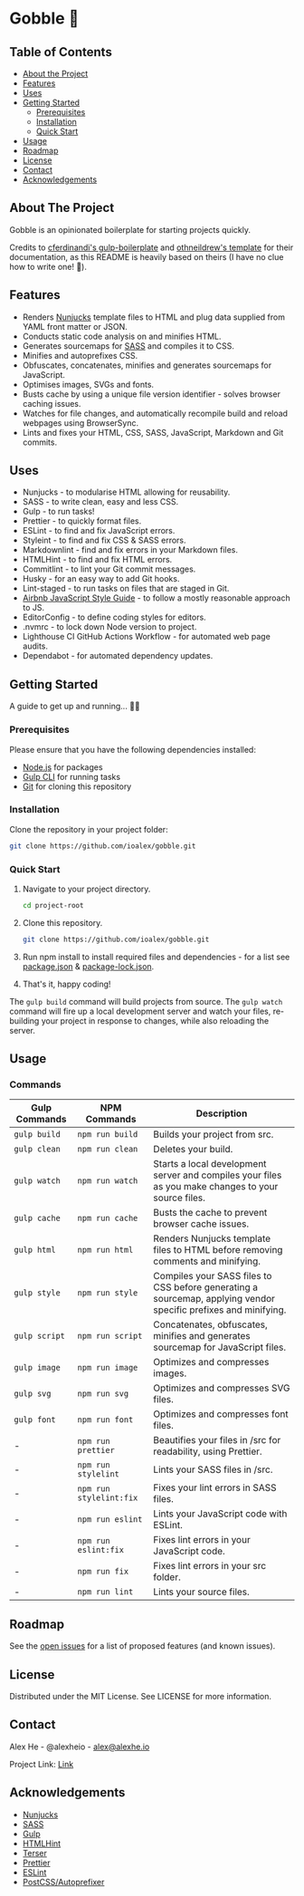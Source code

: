 # Gobble 🍔

## Table of Contents

- [About the Project](#about-the-project)
- [Features](#features)
- [Uses](#uses)
- [Getting Started](#getting-started)
  - [Prerequisites](#prerequisites)
  - [Installation](#installation)
  - [Quick Start](#quick-start)
- [Usage](#usage)
- [Roadmap](#roadmap)
- [License](#license)
- [Contact](#contact)
- [Acknowledgements](#acknowledgements)

## About The Project

Gobble is an opinionated boilerplate for starting projects quickly.

Credits to [cferdinandi's gulp-boilerplate](https://github.com/cferdinandi/gulp-boilerplate) and [othneildrew's template](https://github.com/othneildrew/Best-README-Template) for their documentation, as this README is heavily based on theirs (I have no clue how to write one! 🙈).

## Features

- Renders [Nunjucks](https://mozilla.github.io/nunjucks/) template files to HTML and plug data supplied from YAML front matter or JSON.
- Conducts static code analysis on and minifies HTML.
- Generates sourcemaps for [SASS](https://sass-lang.com/) and compiles it to CSS.
- Minifies and autoprefixes CSS.
- Obfuscates, concatenates, minifies and generates sourcemaps for JavaScript.
- Optimises images, SVGs and fonts.
- Busts cache by using a unique file version identifier - solves browser caching issues.
- Watches for file changes, and automatically recompile build and reload webpages using BrowserSync.
- Lints and fixes your HTML, CSS, SASS, JavaScript, Markdown and Git commits.

## Uses

- Nunjucks - to modularise HTML allowing for reusability.
- SASS - to write clean, easy and less CSS.
- Gulp - to run tasks!
- Prettier - to quickly format files.
- ESLint - to find and fix JavaScript errors.
- Styleint - to find and fix CSS & SASS errors.
- Markdownlint - find and fix errors in your Markdown files.
- HTMLHint - to find and fix HTML errors.
- Commitlint - to lint your Git commit messages.
- Husky - for an easy way to add Git hooks.
- Lint-staged - to run tasks on files that are staged in Git.
- [Airbnb JavaScript Style Guide](https://github.com/airbnb/javascript) - to follow a mostly reasonable approach to JS.
- EditorConfig - to define coding styles for editors.
- .nvmrc - to lock down Node version to project.
- Lighthouse CI GitHub Actions Workflow - for automated web page audits.
- Dependabot - for automated dependency updates.

## Getting Started

A guide to get up and running... 🏃‍♂️

### Prerequisites

Please ensure that you have the following dependencies installed:

- [Node.js](https://nodejs.org/en/) for packages
- [Gulp CLI](https://www.npmjs.com/package/gulp-cli) for running tasks
- [Git](https://git-scm.com/) for cloning this repository

### Installation

Clone the repository in your project folder:

```sh
git clone https://github.com/ioalex/gobble.git
```

### Quick Start

1. Navigate to your project directory.

   ```sh
   cd project-root
   ```

2. Clone this repository.

   ```sh
   git clone https://github.com/ioalex/gobble.git
   ```

3. Run npm install to install required files and dependencies - for a list see [package.json](https://github.com/ioalex/gobble/blob/master/package.json) & [package-lock.json](https://github.com/ioalex/gobble/blob/master/package-lock.json).
4. That's it, happy coding!

The `gulp build` command will build projects from source.
The `gulp watch` command will fire up a local development server and watch your files, re-building your project in response to changes, while also reloading the server.

## Usage

### Commands

| Gulp Commands | NPM Commands            | Description                                                                                                     |
| ------------- | ----------------------- | --------------------------------------------------------------------------------------------------------------- |
| `gulp build`  | `npm run build`         | Builds your project from src.                                                                                   |
| `gulp clean`  | `npm run clean`         | Deletes your build.                                                                                             |
| `gulp watch`  | `npm run watch`         | Starts a local development server and compiles your files as you make changes to your source files.             |
| `gulp cache`  | `npm run cache`         | Busts the cache to prevent browser cache issues.                                                                |
| `gulp html`   | `npm run html`          | Renders Nunjucks template files to HTML before removing comments and minifying.                                 |
| `gulp style`  | `npm run style`         | Compiles your SASS files to CSS before generating a sourcemap, applying vendor specific prefixes and minifying. |
| `gulp script` | `npm run script`        | Concatenates, obfuscates, minifies and generates sourcemap for JavaScript files.                                |
| `gulp image`  | `npm run image`         | Optimizes and compresses images.                                                                                |
| `gulp svg`    | `npm run svg`           | Optimizes and compresses SVG files.                                                                             |
| `gulp font`   | `npm run font`          | Optimizes and compresses font files.                                                                            |
| -             | `npm run prettier`      | Beautifies your files in /src for readability, using Prettier.                                                  |
| -             | `npm run stylelint`     | Lints your SASS files in /src.                                                                                  |
| -             | `npm run stylelint:fix` | Fixes your lint errors in SASS files.                                                                           |
| -             | `npm run eslint`        | Lints your JavaScript code with ESLint.                                                                         |
| -             | `npm run eslint:fix`    | Fixes lint errors in your JavaScript code.                                                                      |
| -             | `npm run fix`           | Fixes lint errors in your src folder.                                                                           |
| -             | `npm run lint`          | Lints your source files.                                                                                        |

## Roadmap

See the [open issues](https://github.com/ioalex/gobble/issues) for a list of proposed features (and known issues).

## License

Distributed under the MIT License. See LICENSE for more information.

## Contact

Alex He - @alexheio - alex@alexhe.io

Project Link: [Link](https://github.com/ioalex/gobble)

## Acknowledgements

- [Nunjucks](https://mozilla.github.io/nunjucks/)
- [SASS](https://sass-lang.com/)
- [Gulp](https://gulpjs.com/)
- [HTMLHint](https://htmlhint.com/)
- [Terser](https://terser.org/)
- [Prettier](https://prettier.io/)
- [ESLint](https://eslint.org/)
- [PostCSS/Autoprefixer](https://github.com/postcss/autoprefixer)
